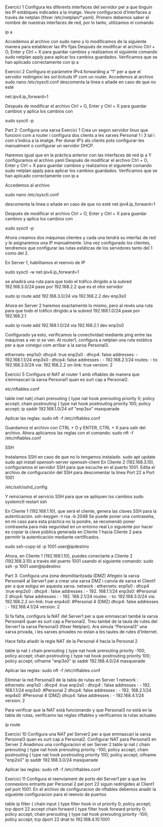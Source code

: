   Exercici 1
Configura les diferents interfaces del servidor per a que tinguin les IP estàtiques indicades a la imatge. Veure configuració d’interfaces a través de netplan (fitxer /etc/netplan/*.yaml).
Primero debemos saber el nombre de nuestras interfaces de red, por lo tanto, utilizamos el comando 

ip a

Accedemos al archivo con sudo nano y lo modificamos de la siguiente manera para establecer las IPs fijas
Después de modificar el archivo Ctrl + O, Enter y Ctrl + X para guardar cambios y realizamos el siguiente comando sudo netplan apply para aplicar los cambios guardados.
Verificamos que se han aplicado correctamente con ip a

Exercici 2
Configura el paràmetre IPv4.forwarding a “1” per a que el servidor redirigeixi les sol·licituds IP com un router.
Accedemos al archivo 
sudo nano /etc/sysctl.conf 
descomenta la línea o añade en caso de que no esté 

net.ipv4.ip_forward=1

Después de modificar el archivo Ctrl + O, Enter y Ctrl + X para guardar cambios y 
aplica los cambios con 

sudo sysctl -p

Part 2: Configura una xarxa
Exercici 1
Crea un segon servidor linux que funcioni com a router i configura dos clients a les xarxes Personal 1 i 3 tal i com s’indica a la imatge. Per donar IP’s als clients pots configurar-les manualment o configurar un servidor DHCP.

Haremos igual que en la práctica anterior con las interfaces de red
ip a 
Y configuramos el archivo yaml
Después de modificar el archivo Ctrl + O, Enter y Ctrl + X para guardar cambios y realizamos el siguiente comando sudo netplan apply para aplicar los cambios guardados.
Verificamos que se han aplicado correctamente con ip a

Accedemos al archivo 

sudo nano /etc/sysctl.conf 

descomenta la línea o añade en caso de que no esté 
net.ipv4.ip_forward=1

Después de modificar el archivo Ctrl + O, Enter y Ctrl + X para guardar cambios y 
aplica los cambios con 

sudo sysctl -p

Ahora creamos dos máquinas clientes y cada una tendrá su interfaz de red y le asignaremos una IP manualmente.
Una vez configurado los clientes, tendremos que configurar las rutas estáticas de los servidores tanto del 1 como del 2.

En Server 1, habilitamos el reenvio de IP 

sudo sysctl -w net.ipv4.ip_forward=1

se añadirá una ruta para que todo el tráfico dirigido a la subred 192.168.3.0/24 pase por 192.168.2.2 que es el otro servidor

sudo ip route add 192.168.3.0/24 via 192.168.2.2 dev enp3s0

Ahora en Server 2 haremos exactamente lo mismo, pero al revés una ruta para que todo el tráfico dirigido a la subred 192.168.1.0/24 pase por 192.168.2.1

sudo ip route add 192.168.1.0/24 via 192.168.2.1 dev enp2s0

Configurado ya esto, verificamos la conectividad mediante ping entre las máquinas a ver si se ven.
Al router1, configura a netplan una ruta estàtica per a que conegui com arribar a la xarxa Personal3.

ethernets:
  enp1s0:
    dhcp4: true
  enp2s0 :
    dhcp4: false
    addresses:
      - 192.168.1.1/24
  enp3s0 :
    dhcp4: false
    addresses :
      - 192.168.2.1/24
    routes:
      - to: 192.168.3.0/24
        via: 192.168.2.2
        on-link: true
version: 2

Exercici 5
Configura el NAT al router 1 amb nftables de manera que s’emmascari la xarxa Personal1 quan es surt cap a Personal2.

etc/nftables.conf

table inet nat{
    chain prerouting {
        type nat hook prerouting priority 0; policy accept;
    chain postrouting {
        type nat hook postrouting priority 100; policy accept;
        ip saddr 192.168.1.0/24 oif "enp3so" masquerade

Aplicar las reglas:
sudo nft -f /etc/nftables.conf
        
Guardamos el archivo con CTRL + O y ENTER,  CTRL + X para salir del archivo. Ahora aplicamos las reglas con el comando: sudo nft -f /etc/nftables.conf

SSH

Instalamos SSH en caso de que no lo tengamos instalado.
sudo apt update
sudo apt install openssh-server openssh-client
En Cliente 2 (192.168.3.10), configuramos el servidor SSH para que escuche en el puerto 1001.
Edita el archivo de configuración del SSH para descomentar la línea Port 22 a Port 1001

/etc/ssh/sshd_config

Y reiniciamos el servicio SSH para que se apliquen los cambios sudo systemctl restart ssh

En Cliente 1 (192.168.1.10), que será el cliente, genera las claves SSH para la autenticación.
ssh-keygen -t rsa -b 2048
Se puede poner una contraseña, en mi caso para esta práctica no la pondre, se recomendó poner contraseña para más seguridad en un entorno real
Lo siguiente por hacer es copiar la clave pública generada en Cliente 1 hacia Cliente 2 para permitir la autenticación mediante certificados.

sudo ssh-copy-id -p 1001 user@ipdestino

Ahora, en Cliente 1 (192.168.1.10), puedes conectarte a Cliente 2 (192.168.3.10) a través del puerto 1001 usando el siguiente comando:
 sudo ssh -p 1001 user@ipdestino

 Part 3: Configura una zona desmilitaritzada (DMZ)
 Afegeix la xarxa Personal4 al Server1 per a crear una xarxa DMZ i canvia de xarxa el Client1 per a que estigui en aquesta xarxa.
network :
  ethernets:
    enp1s0 :
      dhcp4 :true
    enp2s0 :
      dhcp4 : false
      addresses :
        - 192. 168.1.1/24
  enp3s0: #Personal 2
    dhcp4: false
    addresses :
      - 192. 168.2.1/24
    routes:
      - to: 192.168.3.0/24
      via: 192.168.2.2
      on-link: true
  enp4s0: #Personal 4 (DMZ)
    dhcp4: false
    addresses :
      - 192.168.4.1/24
version: 2


Si fa falta, configura la NAT del Server1 per a que emmascari també la xarxa Personal4 quan es surt cap a Personal2. Treu també de la taula de rutes del Server1 la xarxa Personal3 (fitxer Netplan). Ara simula “Personal3” una xarxa privada, i les xarxes privades no estan a les taules de rutes d’Internet.

Hace falta añadir la regla NAT de la Personal 4 hacia la Personal 2

table ip nat {
    chain prerouting {
       type nat hook prerouting priority -100; policy accept;
    chain postrouting {
       type nat hook postrouting priority 100; policy accept;
       oifname "enp3s0" ip saddr 192.168.4.0/24 masquerade


Aplicar las reglas:
sudo nft -f /etc/nftables.conf

Eliminar la red Personal3 de la tabla de rutas en Server 1
network :
  ethernets:
    enp1s0 :
      dhcp4 :true
    enp2s0 :
      dhcp4 : false
      addresses :
        - 192. 168.1.1/24
  enp3s0: #Personal 2
    dhcp4: false
    addresses :
      - 192. 168.2.1/24
  enp4s0: #Personal 4 (DMZ)
    dhcp4: false
    addresses :
      - 192.168.4.1/24
version: 2

Para verificar que la NAT está funcionando y que Personal3 no está en la tabla de rutas, verificamo las reglas nftables y verificamos la rutas actuales

ip route


Exercici 10
Configura una NAT pel Server2 per a que emmascari la xarxa Personal3 quan es surt cap a Personal2.
Configurar NAT para Personal3 en Server 2
Anadimos una configuracion el ser Server 2
table ip nat {
    chain prerouting {
       type nat hook prerouting priority -100; policy accept;
    chain postrouting {
       type nat hook postrouting priority 100; policy accept;
       oifname "enp2s0" ip saddr 192.168.3.0/24 masquerade

Aplicar las reglas:
sudo nft -f /etc/nftables.conf

Exercici 11
Configura el reenviament de ports del Server1 per a que les connexions entrants per Personal 2 pel port 22 siguin redirigides al Client1 pel port 1001.
En el archivo de configuracion de nftables debemos anadir la sigueinte configuracion para el reenvio de puertos

table ip filter {
    chain input {
       type filter hook in ut priority 0; policy accept;
       tcp dport 22 accept
    chain forward {
       type filter hook forward priority 0; policy accept;
    chain prerouting {
       type nat hook prerouting priority -100; policy accept;
       tcp dport 22 dnat to 192.168.4.10:1001



